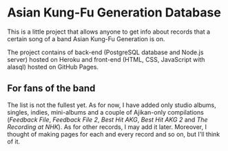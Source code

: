 # Asian Kung-Fu Generation Database
This is a little project that allows anyone to get info about records that a certain song of a band Asian Kung-Fu Generation is on.

The project contains of back-end (PostgreSQL database and Node.js server) hosted on Heroku and front-end (HTML, CSS, JavaScript with alasql) hosted on GitHub Pages.

## For fans of the band
The list is not the fullest yet. As for now, I have added only studio albums, singles, indies, mini-albums and a couple of Ajikan-only compilations (_Feedback File_, _Feedback File 2_, _Best Hit AKG_, _Best Hit AKG 2_ and _The Recording at NHK_).
As for other records, I may add it later.
Moreover, I thought of making pages for each and every record and so on, but I'll think of it. 